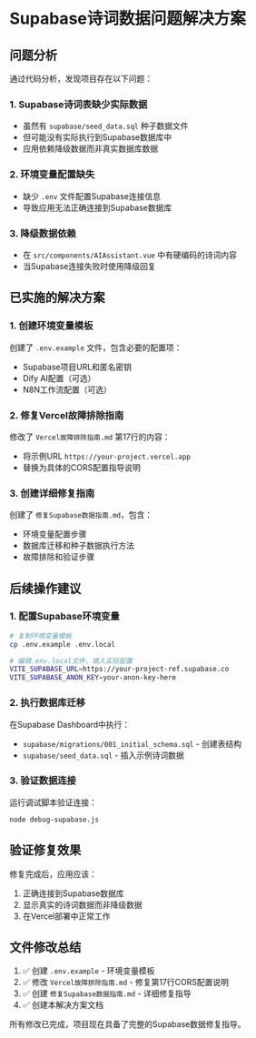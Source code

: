 # Supabase诗词数据问题解决方案

## 问题分析
通过代码分析，发现项目存在以下问题：

### 1. Supabase诗词表缺少实际数据
- 虽然有 `supabase/seed_data.sql` 种子数据文件
- 但可能没有实际执行到Supabase数据库中
- 应用依赖降级数据而非真实数据库数据

### 2. 环境变量配置缺失
- 缺少 `.env` 文件配置Supabase连接信息
- 导致应用无法正确连接到Supabase数据库

### 3. 降级数据依赖
- 在 `src/components/AIAssistant.vue` 中有硬编码的诗词内容
- 当Supabase连接失败时使用降级回复

## 已实施的解决方案

### 1. 创建环境变量模板
创建了 `.env.example` 文件，包含必要的配置项：
- Supabase项目URL和匿名密钥
- Dify AI配置（可选）
- N8N工作流配置（可选）

### 2. 修复Vercel故障排除指南
修改了 `Vercel故障排除指南.md` 第17行的内容：
- 将示例URL `https://your-project.vercel.app`
- 替换为具体的CORS配置指导说明

### 3. 创建详细修复指南
创建了 `修复Supabase数据指南.md`，包含：
- 环境变量配置步骤
- 数据库迁移和种子数据执行方法
- 故障排除和验证步骤

## 后续操作建议

### 1. 配置Supabase环境变量
```bash
# 复制环境变量模板
cp .env.example .env.local

# 编辑.env.local文件，填入实际配置
VITE_SUPABASE_URL=https://your-project-ref.supabase.co
VITE_SUPABASE_ANON_KEY=your-anon-key-here
```

### 2. 执行数据库迁移
在Supabase Dashboard中执行：
- `supabase/migrations/001_initial_schema.sql` - 创建表结构
- `supabase/seed_data.sql` - 插入示例诗词数据

### 3. 验证数据连接
运行调试脚本验证连接：
```bash
node debug-supabase.js
```

## 验证修复效果

修复完成后，应用应该：
1. 正确连接到Supabase数据库
2. 显示真实的诗词数据而非降级数据
3. 在Vercel部署中正常工作

## 文件修改总结

1. ✅ 创建 `.env.example` - 环境变量模板
2. ✅ 修改 `Vercel故障排除指南.md` - 修复第17行CORS配置说明
3. ✅ 创建 `修复Supabase数据指南.md` - 详细修复指导
4. ✅ 创建本解决方案文档

所有修改已完成，项目现在具备了完整的Supabase数据修复指导。